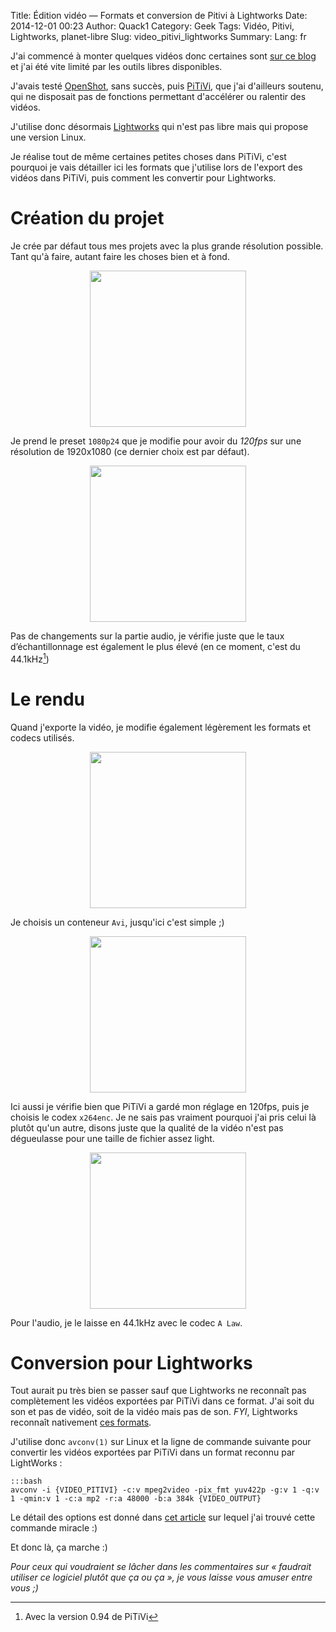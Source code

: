 Title: Édition vidéo — Formats et conversion de Pitivi à Lightworks
Date: 2014-12-01 00:23
Author: Quack1
Category: Geek
Tags: Vidéo, Pitivi, Lightworks, planet-libre
Slug: video_pitivi_lightworks
Summary: 
Lang: fr

J'ai commencé à monter quelques vidéos donc certaines sont [sur ce blog](/tag/video.html) et j'ai été vite limité par les outils libres disponibles.

J'avais testé [OpenShot](http://www.openshot.org/), sans succès, puis [PiTiVi]({filename}/pitivi_crowdfunding.md), que j'ai d'ailleurs soutenu, qui ne disposait pas de fonctions permettant d'accélérer ou ralentir des vidéos.

J'utilise donc désormais [Lightworks](http://www.lwks.com/) qui n'est pas libre mais qui propose une version Linux.

Je réalise tout de même certaines petites choses dans PiTiVi, c'est pourquoi je vais détailler ici les formats que j'utilise lors de l'export des vidéos dans PiTiVi, puis comment les convertir pour Lightworks.

# Création du projet

Je crée par défaut tous mes projets avec la plus grande résolution possible. Tant qu'à faire, autant faire les choses bien et à fond.

<div align=center><a href="/upload/pitivi_projet_video.png"><img src="/upload/pitivi_projet_video.png" align="center" height="250" /></a></div>

Je prend le preset `1080p24` que je modifie pour avoir du _120fps_ sur une résolution de 1920x1080 (ce dernier choix est par défaut).

<div align=center><a href="/upload/pitivi_projet_audio.png"><img src="/upload/pitivi_projet_audio.png" align="center" height="250" /></a></div>

Pas de changements sur la partie audio, je vérifie juste que le taux d’échantillonnage est également le plus élevé (en ce moment, c'est du 44.1kHz[^1])

# Le rendu

Quand j'exporte la vidéo, je modifie également légèrement les formats et codecs utilisés.

<div align=center><a href="/upload/pitivi_export_general.png"><img src="/upload/pitivi_export_general.png" align="center" height="250" /></a></div>

Je choisis un conteneur `Avi`, jusqu'ici c'est simple ;)

<div align=center><a href="/upload/pitivi_export_video.png"><img src="/upload/pitivi_export_video.png" align="center" height="250" /></a></div>

Ici aussi je vérifie bien que PiTiVi a gardé mon réglage en 120fps, puis je choisis le codex `x264enc`. Je ne sais pas vraiment pourquoi j'ai pris celui là plutôt qu'un autre, disons juste que la qualité de la vidéo n'est pas dégueulasse pour une taille de fichier assez light.

<div align=center><a href="/upload/pitivi_export_audio.png"><img src="/upload/pitivi_export_audio.png" align="center" height="250" /></a></div>

Pour l'audio, je le laisse en 44.1kHz avec le codec `A Law`.

# Conversion pour Lightworks

Tout aurait pu très bien se passer sauf que Lightworks ne reconnaît pas complètement les vidéos exportées par PiTiVi dans ce format. J'ai soit du son et pas de vidéo, soit de la vidéo mais pas de son. _FYI_, Lightworks reconnaît nativement [ces formats](http://lightworks.wikidot.com/formats).

J'utilise donc `avconv(1)` sur Linux et la ligne de commande suivante pour convertir les vidéos exportées par PiTiVi dans un format reconnu par LightWorks : 

	:::bash
	avconv -i {VIDEO_PITIVI} -c:v mpeg2video -pix_fmt yuv422p -g:v 1 -q:v 1 -qmin:v 1 -c:a mp2 -r:a 48000 -b:a 384k {VIDEO_OUTPUT}

Le détail des options est donné dans [cet article](http://www.dototot.com/convert-videos-for-import-into-lightworks-with-avconv/) sur lequel j'ai trouvé cette commande miracle :)

Et donc là, ça marche :)

_Pour ceux qui voudraient se lâcher dans les commentaires sur « faudrait utiliser ce logiciel plutôt que ça ou ça », je vous laisse vous amuser entre vous ;)_

[^1]: Avec la version 0.94 de PiTiVi